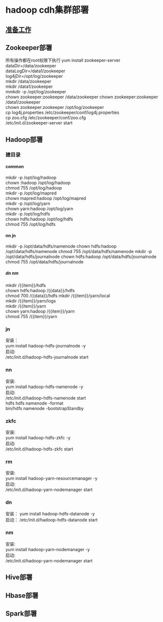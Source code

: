 # hadoop cdh集群部署

## [准备工作](docs/prepare.md)
## Zookeeper部署
所有操作都在root权限下执行
yum install zookeeper-server  
dataDir=/data/zookeeper  
dataLogDir=/data1/zookeeper  
log4jDir=/opt/log/zookeeper  
mkdir /data/zookeeper  
mkdir /data1/zookeeper  
mmkdir -p /opt/log/zookeeper  
chown  zookeeper:zookeeper /data/zookeeper 
chown  zookeeper:zookeeper /data1/zookeeper  
chown  zookeeper:zookeeper /opt/log/zookeeper  
cp log4j.properties /etc/zookeeper/conf/log4j.properties  
cp zoo.cfg /etc/zookeeper/conf/zoo.cfg  
/etc/init.d/zookeeper-server start  

## Hadoop部署
### 建目录
#### common  
mkdir -p /opt/log/hadoop  
chown :hadoop /opt/log/hadoop  
chmod 755  /opt/log/hadoop  
mkdir -p /opt/log/mapred  
chown mapred:hadoop /opt/log/mapred  
mkdir -p /opt/log/yarn  
chown yarn:hadoop /opt/log/yarn  
mkdir -p /opt/log/hdfs  
chown hdfs:hadoop /opt/log/hdfs  
chmod 755 /opt/log/hdfs  

#### nn jn  
mkdir -p /opt/data/hdfs/namenode
chown hdfs:hadoop /opt/data/hdfs/namenode
chmod 755 /opt/data/hdfs/namenode
mkdir -p /opt/data/hdfs/journalnode
chown hdfs:hadoop /opt/data/hdfs/journalnode
chmod 755 /opt/data/hdfs/journalnode

##### dn nm  
mkdir  /{{item}}/hdfs  
chown hdfs:hadoop /{{data}}/hdfs  
chmod 700  /{{data}}/hdfs 
mkdir /{{item}}/yarn/local  
mkdir /{{item}}/yarn/logs  
mkdir /{{item}}/yarn  
chown yarn:hadoop /{{item}}/yarn  
chmod 755 /{{item}}/yarn  

### jn
安装：  
yum install hadoop-hdfs-journalnode -y  
启动:  
/etc/init.d/hadoop-hdfs-journalnode start  

### nn 
安装:  
yum install hadoop-hdfs-namenode -y  
启动:  
/etc/init.d/hadoop-hdfs-namenode start  
hdfs hdfs namenode -format  
bin/hdfs namenode  -bootstrapStandby  

### zkfc  
安装:  
yum install hadoop-hdfs-zkfc -y  
启动:  
/etc/init.d/hadoop-hdfs-zkfc start  

### rm  
安装:  
yum install hadoop-yarn-resourcemanager -y  
启动:  
/etc/init.d/hadoop-yarn-nodemanager start  

### dn  
安装： 
yum install hadoop-hdfs-datanode -y  
启动： 
/etc/init.d/hadoop-hdfs-datanode start  

### nm 
安装:   
yum install hadoop-yarn-nodemanager -y  
启动:  
/etc/init.d/hadoop-yarn-nodemanager start  


## Hive部署

## Hbase部署

## Spark部署



